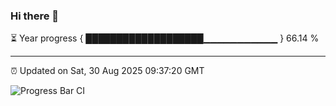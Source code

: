 ### Hi there 👋

⏳ Year progress { ███████████████████▁▁▁▁▁▁▁▁▁▁▁ } 66.14 %

---

⏰ Updated on Sat, 30 Aug 2025 09:37:20 GMT

![Progress Bar CI](https://github.com/IshwaranRudhara/GIT-ACTION/workflows/Progress%20Bar%20CI/badge.svg)
